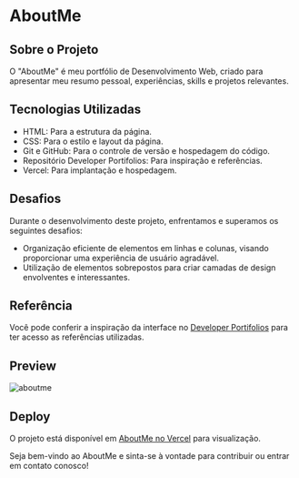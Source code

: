 # AboutMe

## Sobre o Projeto

O "AboutMe" é meu portfólio de Desenvolvimento Web, criado para apresentar meu resumo pessoal, experiências, skills e projetos relevantes. 

## Tecnologias Utilizadas

- HTML: Para a estrutura da página.
- CSS: Para o estilo e layout da página.
- Git e GitHub: Para o controle de versão e hospedagem do código.
- Repositório Developer Portifolios: Para inspiração e referências.
- Vercel: Para implantação e hospedagem.

## Desafios

Durante o desenvolvimento deste projeto, enfrentamos e superamos os seguintes desafios:

- Organização eficiente de elementos em linhas e colunas, visando proporcionar uma experiência de usuário agradável.
- Utilização de elementos sobrepostos para criar camadas de design envolventes e interessantes.

## Referência

Você pode conferir a inspiração da interface no [Developer Portifolios](https://github.com/emmabostian/developer-portfolios) para ter acesso as referências utilizadas.

## Preview

![aboutme](https://github.com/f5-nascimento/AboutMe/assets/28812188/b61d6a27-8084-4d93-8caf-5d4fc0c1a8c6)

## Deploy

O projeto está disponível em [AboutMe no Vercel](https://about-me-kohl-rho.vercel.app/) para visualização.

Seja bem-vindo ao AboutMe e sinta-se à vontade para contribuir ou entrar em contato conosco!

